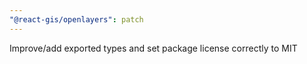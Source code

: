 ```yaml
---
"@react-gis/openlayers": patch
---
```


Improve/add exported types and set package license correctly to MIT
